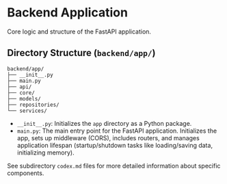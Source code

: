 # Backend Application

Core logic and structure of the FastAPI application.

## Directory Structure (`backend/app/`)

```
backend/app/
├── __init__.py
├── main.py
├── api/
├── core/
├── models/
├── repositories/
└── services/
```

*   `__init__.py`: Initializes the `app` directory as a Python package.
*   `main.py`: The main entry point for the FastAPI application. Initializes the app, sets up middleware (CORS), includes routers, and manages application lifespan (startup/shutdown tasks like loading/saving data, initializing memory).

See subdirectory `codex.md` files for more detailed information about specific components.
